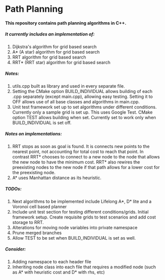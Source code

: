# Path Planning #

#### This repository contains path planning algorithms in C++. ####
##### It currently includes an implementation of: #####
1. Dijkstra's algorithm for grid based search
2. A* (A star) algorithm for grid based search
3. RRT algorithm for grid based search
4. RRT* (RRT star) algorithm for grid based search

##### Notes: #####
1. utils.cpp built as library and used in every separate file.
2. Setting the CMake option BUILD_INDIVIDUAL allows building of each .cpp separately (except main.cpp), allowing easy testing. Setting it to OFF allows use of all base classes and algorithms in main.cpp.
3. Unit test framework set up to set algorithms under different conditions. Currently only a sample grid is set up. This uses Google Test. CMake option TEST allows building when set. Currently set to work only when BUILD_INDIVIDUAL is set off.

##### Notes on implementations: #####
1. RRT stops as soon as goal is found. It is connects new points to the nearest point, not accounting for total cost to reach that point. In contrast RRT\* chooses to connect to a new node to the node that allows the new node to have the minimum cost. RRT\* also rewires the preexisting nodes to the new node if that path allows for a lower cost for the preexisting node.
2. A* uses Manhattan distance as its heuristic.

##### TODOs: #####
1. Next algorithms to be implemented include Lifelong A*, D\* lite and a Voronoi cell based planner
2. Include unit test section for testing different conditions/grids. Initial framework setup. Create requisite grids to test scenarios and add cost storage to RRT.
3. Alterations for moving node variables into private namespace
4. Prune merged branches
5. Allow TEST to be set when BUILD_INDIVIDUAL is set as well.

##### Consider: #####
1. Adding namespace to each header file
2. Inheriting node class into each file that requires a modified node (such as A* with heuristic cost and D* with rhs, etc)

